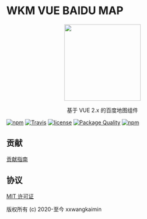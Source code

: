 # WKM VUE BAIDU MAP

<p align="center"><img src="//dafrok.github.io/vue-baidu-map/favicon.png" width="200px"></p>

<p align="center">基于 VUE 2.x 的百度地图组件</p>

[![npm](https://img.shields.io/npm/v/vue-baidu-map.svg)]()
[![Travis](https://img.shields.io/travis/Dafrok/vue-baidu-map.svg)]()
[![license](https://img.shields.io/github/license/dafrok/vue-baidu-map.svg)]()
[![Package Quality](https://camo.githubusercontent.com/288996eeba7c6433cb9a72caf2385913f2ceebb2/687474703a2f2f6e706d2e7061636b6167657175616c6974792e636f6d2f736869656c642f7675652d62616964752d6d61702e737667)](http://packagequality.com/#?package=vue-baidu-map)
[![npm](https://img.shields.io/npm/dm/vue-baidu-map.svg)]()

## 贡献

[贡献指南](https://github.com/xxwangkaimin/wkm-vue-baidu-map/blob/master/CONTRIBUTING.md)

## 协议

[MIT 许可证](//opensource.org/licenses/MIT)

版权所有 (c) 2020-至今 xxwangkaimin
